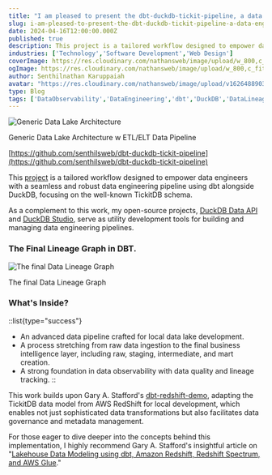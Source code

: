 ```yaml
---
title: "I am pleased to present the dbt-duckdb-tickit-pipeline, a data engineering workflow integrating dbt with DuckDB tailored around the TickitDB schema."
slug: i-am-pleased-to-present-the-dbt-duckdb-tickit-pipeline-a-data-engineering-workflow-integrating-dbt-with-duckdb-tailored-around-the-tickitdb-schema
date: 2024-04-16T12:00:00.000Z
published: true
description: This project is a tailored workflow designed to empower data engineers with a seamless and robust data engineering pipeline using dbt alongside DuckDB, focusing on the well-known TickitDB schema.
industries: ['Technology','Software Development','Web Design']
coverImage: https://res.cloudinary.com/nathansweb/image/upload/w_800,c_fit,l_text:Arial_60_bold:I am%20pleased%20to%20present%20the%20dbt-duckdb-tickit-pipeline%20,g_north_east,x_30,y_40/v1711924071/senthilsweb-scl-card-template_cyxogj.webp
ogImage: https://res.cloudinary.com/nathansweb/image/upload/w_800,c_fit,l_text:Arial_60_bold:I am%20pleased%20to%20present%20the%20dbt-duckdb-tickit-pipeline%20,g_north_east,x_30,y_40/v1711924071/senthilsweb-scl-card-template_cyxogj.webp
author: Senthilnathan Karuppaiah
avatar: "https://res.cloudinary.com/nathansweb/image/upload/v1626488903/profile/Senthil-profile-picture-01_al07i5.jpg"
type: Blog
tags: ['DataObservability','DataEngineering','dbt','DuckDB','DataLineage','Analytics','DataLake','BusinessMetadataManagement','Vue.js','Nuxt.js','Open Source','Web Development','Low Code Platform']
---
```


![Generic Data Lake Architecture](/i/blog/Im-pleased-to-present-the-dbt-duckdb-tickit-pipeline-1.PNG)
<div class="relative flex items-center">Generic Data Lake Architecture w ETL/ELT Data Pipeline</div>

[https://github.com/senthilsweb/dbt-duckdb-tickit-pipeline](https://github.com/senthilsweb/dbt-duckdb-tickit-pipeline)

This <a href="https://github.com/senthilsweb/dbt-duckdb-tickit-pipeline" class="dark:text-teal-400 relative transition hover:text-teal-500 dark:hover:text-teal-400">project</a> is a tailored workflow designed to empower data engineers with a seamless and robust data engineering pipeline using dbt alongside DuckDB, focusing on the well-known TickitDB schema.

As a complement to this work, my open-source projects, <a href='https://github.com/senthilsweb/duckdb_data_api' class="dark:text-teal-400 relative transition hover:text-teal-500 dark:hover:text-teal-400">DuckDB Data API</a> and <a href='https://github.com/senthilsweb/duckdb-studio' class="dark:text-teal-400 relative transition hover:text-teal-500 dark:hover:text-teal-400">DuckDB Studio</a>, serve as utility development tools for building and managing data engineering pipelines.


### The Final Lineage Graph in DBT.

![The final Data Lineage Graph](/i/blog/Im-pleased-to-present-the-dbt-duckdb-tickit-pipeline-2.PNG)
<div class="relative flex items-center">The final Data Lineage Graph</div>

### What's Inside?
::list{type="success"}
- An advanced data pipeline crafted for local data lake development.
- A process stretching from raw data ingestion to the final business intelligence layer, including raw, staging, intermediate, and mart creation.
- A strong foundation in data observability with data quality and lineage tracking.
::  

This work builds upon Gary A. Stafford's <a href='https://github.com/garystafford/dbt-redshift-demo.git' class="dark:text-teal-400 relative transition hover:text-teal-500 dark:hover:text-teal-400">dbt-redshift-demo</a>, adapting the TickitDB data model from AWS RedShift for local development, which enables not just sophisticated data transformations but also facilitates data governance and metadata management.

For those eager to dive deeper into the concepts behind this implementation, I highly recommend Gary A. Stafford's insightful article on "<a href='https://programmaticponderings.com/2022/08/19/lakehouse-data-modeling-using-dbt-amazon-redshift-redshift-spectrum-and-aws-glue/' class="dark:text-teal-400 relative transition hover:text-teal-500 dark:hover:text-teal-400">Lakehouse Data Modeling using dbt, Amazon Redshift, Redshift Spectrum, and AWS Glue</a>."


